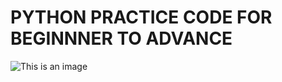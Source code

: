 # PYTHON PRACTICE CODE FOR BEGINNNER TO ADVANCE
![This is an image](https://myoctocat.com/assets/images/base-octocat.svg)
